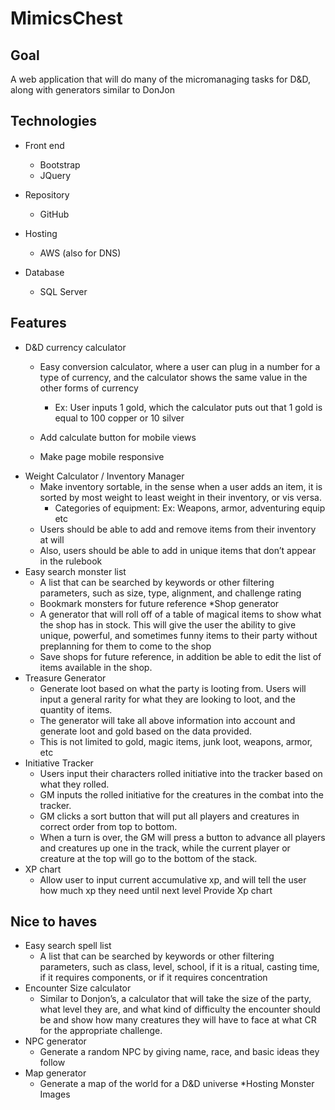 # MimicsChest
Goal
-------
A web application that will do many of the micromanaging tasks for D&D, along with generators similar to DonJon

Technologies
-------
* Front end
  * Bootstrap
  * JQuery

* Repository
  * GitHub

* Hosting
  * AWS (also for DNS)
  
* Database
  * SQL Server


Features
-------
* D&D currency calculator 
  * Easy conversion calculator, where a user can plug in a number for a type of currency, and the calculator shows the same value in the other forms of currency
    * Ex: User inputs 1 gold, which the calculator puts out that 1 gold is equal to 100 copper or 10 silver

  * Add calculate button for mobile views
  * Make page mobile responsive
* Weight Calculator / Inventory Manager
  * Make inventory sortable, in the sense when a user adds an item, it is sorted by most weight to least weight in their inventory, or vis versa. 
    * Categories of equipment: Ex: Weapons, armor, adventuring equip etc
  * Users should be able to add and remove items from their inventory at will
  * Also, users should be able to add in unique items that don’t appear in the rulebook
* Easy search monster list
  * A list that can be searched by keywords or other filtering parameters, such as size, type, alignment, and challenge rating
  * Bookmark monsters for future reference
*Shop generator
  * A generator that will roll off of a table of magical items to show what the shop has in stock. This will give the user the ability to give unique, powerful, and sometimes funny items to their party without preplanning for them to come to the shop
  * Save shops for future reference, in addition be able to edit the list of items available in the shop.
* Treasure Generator
  * Generate loot based on what the party is looting from. Users will input a general rarity for what they are looking to loot, and the quantity of items.
  * The generator will take all above information into account and generate loot and gold based on the data provided.
  * This is not limited to gold, magic items, junk loot, weapons, armor, etc
* Initiative Tracker
  * Users input their characters rolled initiative into the tracker based on what they rolled.
  * GM inputs the rolled initiative for the creatures in the combat into the tracker.
  * GM clicks a sort button that will put all players and creatures in correct order from top to bottom. 
  * When a turn is over, the GM will press a button to advance all players and creatures up one in the track, while the current player or creature at the top will go to the bottom of the stack.
* XP chart
  * Allow user to input current accumulative xp, and will tell the user how much xp they need until next level
Provide Xp chart

Nice to haves
-------
* Easy search spell list
  * A list that can be searched by keywords or other filtering parameters, such as class, level, school, if it is a ritual, casting time, if it requires components, or if it requires concentration
* Encounter Size calculator
  * Similar to Donjon’s, a calculator that will take the size of the party, what level they are, and what kind of difficulty the encounter should be and show how many creatures they will have to face at what CR for the appropriate challenge. 
* NPC generator
  * Generate a random NPC by giving name, race, and basic ideas they follow
* Map generator
  * Generate a map of the world for a D&D universe
*Hosting Monster Images


